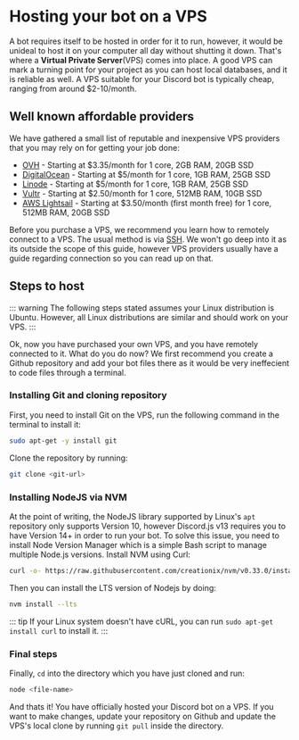 # Hosting your bot on a VPS

A bot requires itself to be hosted in order for it to run, however, it would be unideal to host it on your computer all day without shutting it down. That's where a **Virtual Private Server**(VPS) comes into place. A good VPS can mark a turning point for your project as you can host local databases, and it is reliable as well. A VPS suitable for your Discord bot is typically cheap, ranging from around $2-10/month.

## Well known affordable providers

We have gathered a small list of reputable and inexpensive VPS providers that you may rely on for getting your job done:
* [OVH](https://www.ovh.com/us/vps/) - Starting at $3.35/month for 1 core, 2GB RAM, 20GB SSD
* [DigitalOcean](https://www.digitalocean.com/) - Starting at $5/month for 1 core, 1GB RAM, 25GB SSD
* [Linode](https://www.linode.com/) - Starting at $5/month for 1 core, 1GB RAM, 25GB SSD
* [Vultr](https://www.vultr.com/) - Starting at $2.50/month for 1 core, 512MB RAM, 10GB SSD
* [AWS Lightsail](https://amazonlightsail.com/) - Starting at $3.50/month (first month free) for 1 core, 512MB RAM, 20GB SSD

Before you purchase a VPS, we recommend you learn how to remotely connect to a VPS. The usual method is via [SSH](https://en.wikipedia.org/wiki/Secure_Shell_Protocol). We won't go deep into it as its outside the scope of this guide, however VPS providers usually have a guide regarding connection so you can read up on that.

## Steps to host

::: warning
The following steps stated assumes your Linux distribution is Ubuntu. However, all Linux distributions are similar and should work on your VPS.
:::

Ok, now you have purchased your own VPS, and you have remotely connected to it. What do you do now? We first recommend you create a Github repository and add your bot files there as it would be very ineffecient to code files through a terminal. 

### Installing Git and cloning repository

First, you need to install Git on the VPS, run the following command in the terminal to install it:

```bash
sudo apt-get -y install git
```
Clone the repository by running:

```bash
git clone <git-url>
```

### Installing NodeJS via NVM

At the point of writing, the NodeJS library supported by Linux's `apt` repository only supports Version 10, however Discord.js v13 requires you to have Version 14+ in order to run your bot. To solve this issue, you need to install Node Version Manager which is a simple Bash script to manage multiple Node.js versions. Install NVM using Curl:

```bash
curl -o- https://raw.githubusercontent.com/creationix/nvm/v0.33.0/install.sh | bash
```
Then you can install the LTS version of Nodejs by doing:

```bash
nvm install --lts
```

::: tip
If your Linux system doesn't have cURL, you can run `sudo apt-get install curl` to install it.
:::

### Final steps

Finally, `cd` into the directory which you have just cloned and run:

```bash
node <file-name>
```

And thats it! You have officially hosted your Discord bot on a VPS. If you want to make changes, update your repository on Github and update the VPS's local clone by running `git pull` inside the directory.
